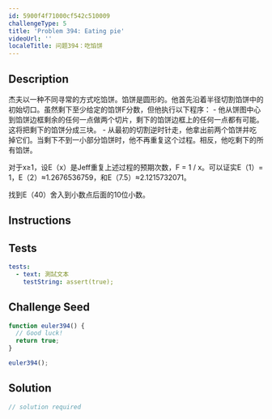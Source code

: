 ```yaml
---
id: 5900f4f71000cf542c510009
challengeType: 5
title: 'Problem 394: Eating pie'
videoUrl: ''
localeTitle: 问题394：吃馅饼
---
```


## Description
<section id="description">杰夫以一种不同寻常的方式吃馅饼。馅饼是圆形的。他首先沿着半径切割馅饼中的初始切口。虽然剩下至少给定的馅饼F分数，但他执行以下程序： - 他从饼图中心到馅饼边框剩余的任何一点做两个切片，剩下的馅饼边框上的任何一点都有可能。这将把剩下的馅饼分成三块。 - 从最初的切割逆时针走，他拿出前两个馅饼并吃掉它们。当剩下不到一小部分馅饼时，他不再重复这个过程。相反，他吃剩下的所有馅饼。 <p>对于x≥1，设E（x）是Jeff重复上述过程的预期次数，F = 1 / x。可以证实E（1）= 1，E（2）≈1.2676536759，和E（7.5）≈2.1215732071。 </p><p>找到E（40）舍入到小数点后面的10位小数。 </p></section>

## Instructions
<section id="instructions">
</section>

## Tests
<section id='tests'>

```yml
tests:
  - text: 測試文本
    testString: assert(true);

```

</section>

## Challenge Seed
<section id='challengeSeed'>

<div id='js-seed'>

```js
function euler394() {
  // Good luck!
  return true;
}

euler394();

```

</div>



</section>

## Solution
<section id='solution'>

```js
// solution required
```
</section>
